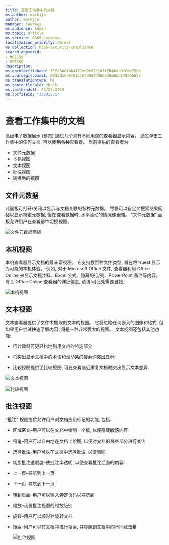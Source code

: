 ```yaml
---
title: 查看工作集中的文档
ms.author: markjjo
author: markjjo
manager: laurawi
ms.audience: Admin
ms.topic: article
ms.service: O365-seccomp
localization_priority: Normal
ms.collection: M365-security-compliance
search.appverid:
- MOE150
- MET150
description: ''
ms.openlocfilehash: 1502308fab4f27ed9e93e1dff204bdddf6ae726e
ms.sourcegitcommit: 0017dc6a5f81c165d9dfd88be39a6bb17856582e
ms.translationtype: MT
ms.contentlocale: zh-CN
ms.lasthandoff: 04/23/2019
ms.locfileid: "32241555"
---
```

# <a name="view-documents-in-a-working-set"></a>查看工作集中的文档

高级电子数据展示 (预览) 通过几个具有不同用途的查看器显示内容。 通过单击工作集中的任何文档, 可以使用各种查看器。 当前提供的查看者为:

- 文件元数据
- 本机视图
- 文本视图
- 批注视图
- 转换后的视图

## <a name="file-metadata"></a>文件元数据

此面板可打开/关闭以显示与文档关联的各种元数据。 尽管可以自定义搜索结果网格以显示特定元数据, 但在查看数据时, 水平滚动的情况也很难。 "文件元数据" 面板允许用户在查看器中切换视图。

![文件元数据面板
](../media/Reviewimage2.png)

## <a name="native-view"></a>本机视图

本机查看器显示文档的最丰富视图。 它支持数百种文件类型, 旨在将 truest 显示为可能的本机体验。 例如, 对于 Microsoft Office 文件, 查看器利用 Office Online 来显示文档注释、Excel 公式、隐藏的行/列、PowerPoint 备注等内容。有关 Office Online 查看器的详细信息, 请访问\[此处需要链接\]

![本机视图
](../media/Reviewimage3.png)

## <a name="text-view"></a>文本视图

文本查看器提供了文件中提取的文本的视图。 它将忽略任何嵌入的图像和格式, 但如果用户尝试快速了解内容, 将是一种非常强大的视图。 文本视图还包括其他功能:

  - 行计数器可更轻松地引用文档的特定部分

  - 将突出显示文档中的术语和滚动条的搜索词突出显示

  - 比较视图提供了比较视图, 可在查看临近重复文档时突出显示文本差异

![文本视图
](../media/Reviewimage4.png)

![比较视图
](../media/Reviewimage5.png)

## <a name="annotate-view"></a>批注视图

"批注" 视图提供允许用户对文档应用标记的功能, 包括:

  - 区域密文–用户可以在文档中绘制一个框, 以便隐藏敏感内容

  - 铅笔–用户可以自由地在文档上绘图, 以便对文档的某些部分进行关注

  - 选择批注-用户可以在文档中选择批注, 以便删除

  - 切换批注透明度–使批注半透明, 以便查看批注后面的内容

  - 上一页–导航到上一页

  - 下一页–导航到下一页

  - 转到页面–用户可以输入特定页码以导航到

  - 缩放–设置批注视图的缩放级别

  - 旋转–用户可以顺时针旋转文档

  - 搜索–用户可以在文档中进行搜索, 并导航到文档中的不同点击量
    
    ![批注视图
    ](../media/Reviewimage1.png)